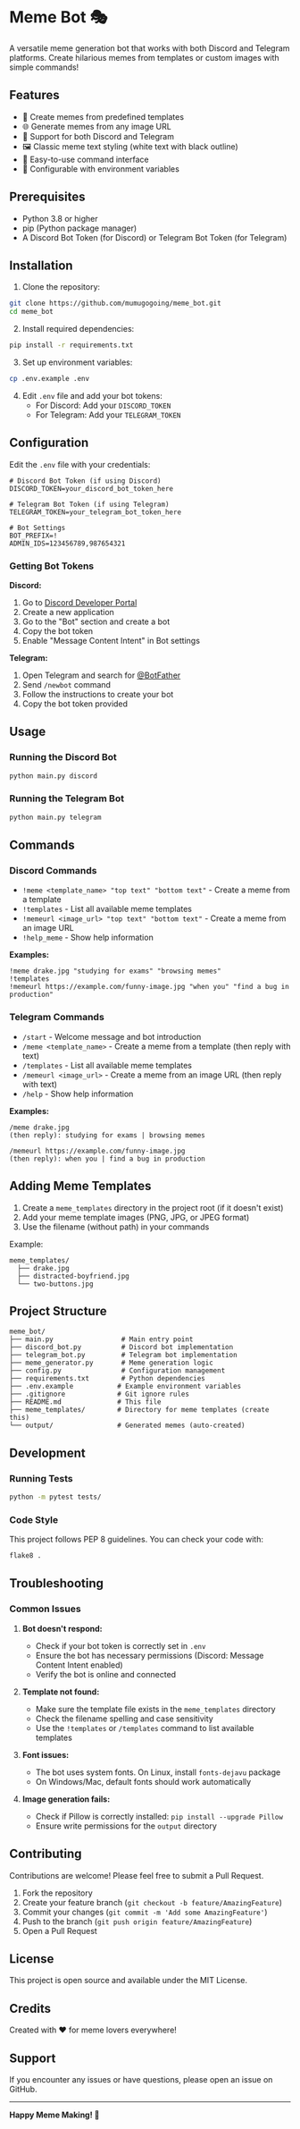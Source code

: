 # Meme Bot 🎭

A versatile meme generation bot that works with both Discord and Telegram platforms. Create hilarious memes from templates or custom images with simple commands!

## Features

- 🎨 Create memes from predefined templates
- 🌐 Generate memes from any image URL
- 💬 Support for both Discord and Telegram
- 🖼️ Classic meme text styling (white text with black outline)
- 📝 Easy-to-use command interface
- 🔧 Configurable with environment variables

## Prerequisites

- Python 3.8 or higher
- pip (Python package manager)
- A Discord Bot Token (for Discord) or Telegram Bot Token (for Telegram)

## Installation

1. Clone the repository:
```bash
git clone https://github.com/mumugogoing/meme_bot.git
cd meme_bot
```

2. Install required dependencies:
```bash
pip install -r requirements.txt
```

3. Set up environment variables:
```bash
cp .env.example .env
```

4. Edit `.env` file and add your bot tokens:
   - For Discord: Add your `DISCORD_TOKEN`
   - For Telegram: Add your `TELEGRAM_TOKEN`

## Configuration

Edit the `.env` file with your credentials:

```env
# Discord Bot Token (if using Discord)
DISCORD_TOKEN=your_discord_bot_token_here

# Telegram Bot Token (if using Telegram)
TELEGRAM_TOKEN=your_telegram_bot_token_here

# Bot Settings
BOT_PREFIX=!
ADMIN_IDS=123456789,987654321
```

### Getting Bot Tokens

**Discord:**
1. Go to [Discord Developer Portal](https://discord.com/developers/applications)
2. Create a new application
3. Go to the "Bot" section and create a bot
4. Copy the bot token
5. Enable "Message Content Intent" in Bot settings

**Telegram:**
1. Open Telegram and search for [@BotFather](https://t.me/botfather)
2. Send `/newbot` command
3. Follow the instructions to create your bot
4. Copy the bot token provided

## Usage

### Running the Discord Bot

```bash
python main.py discord
```

### Running the Telegram Bot

```bash
python main.py telegram
```

## Commands

### Discord Commands

- `!meme <template_name> "top text" "bottom text"` - Create a meme from a template
- `!templates` - List all available meme templates
- `!memeurl <image_url> "top text" "bottom text"` - Create a meme from an image URL
- `!help_meme` - Show help information

**Examples:**
```
!meme drake.jpg "studying for exams" "browsing memes"
!templates
!memeurl https://example.com/funny-image.jpg "when you" "find a bug in production"
```

### Telegram Commands

- `/start` - Welcome message and bot introduction
- `/meme <template_name>` - Create a meme from a template (then reply with text)
- `/templates` - List all available meme templates
- `/memeurl <image_url>` - Create a meme from an image URL (then reply with text)
- `/help` - Show help information

**Examples:**
```
/meme drake.jpg
(then reply): studying for exams | browsing memes

/memeurl https://example.com/funny-image.jpg
(then reply): when you | find a bug in production
```

## Adding Meme Templates

1. Create a `meme_templates` directory in the project root (if it doesn't exist)
2. Add your meme template images (PNG, JPG, or JPEG format)
3. Use the filename (without path) in your commands

Example:
```
meme_templates/
  ├── drake.jpg
  ├── distracted-boyfriend.jpg
  └── two-buttons.jpg
```

## Project Structure

```
meme_bot/
├── main.py                 # Main entry point
├── discord_bot.py          # Discord bot implementation
├── telegram_bot.py         # Telegram bot implementation
├── meme_generator.py       # Meme generation logic
├── config.py               # Configuration management
├── requirements.txt        # Python dependencies
├── .env.example           # Example environment variables
├── .gitignore             # Git ignore rules
├── README.md              # This file
├── meme_templates/        # Directory for meme templates (create this)
└── output/                # Generated memes (auto-created)
```

## Development

### Running Tests

```bash
python -m pytest tests/
```

### Code Style

This project follows PEP 8 guidelines. You can check your code with:

```bash
flake8 .
```

## Troubleshooting

### Common Issues

1. **Bot doesn't respond:**
   - Check if your bot token is correctly set in `.env`
   - Ensure the bot has necessary permissions (Discord: Message Content Intent enabled)
   - Verify the bot is online and connected

2. **Template not found:**
   - Make sure the template file exists in the `meme_templates` directory
   - Check the filename spelling and case sensitivity
   - Use the `!templates` or `/templates` command to list available templates

3. **Font issues:**
   - The bot uses system fonts. On Linux, install `fonts-dejavu` package
   - On Windows/Mac, default fonts should work automatically

4. **Image generation fails:**
   - Check if Pillow is correctly installed: `pip install --upgrade Pillow`
   - Ensure write permissions for the `output` directory

## Contributing

Contributions are welcome! Please feel free to submit a Pull Request.

1. Fork the repository
2. Create your feature branch (`git checkout -b feature/AmazingFeature`)
3. Commit your changes (`git commit -m 'Add some AmazingFeature'`)
4. Push to the branch (`git push origin feature/AmazingFeature`)
5. Open a Pull Request

## License

This project is open source and available under the MIT License.

## Credits

Created with ❤️ for meme lovers everywhere!

## Support

If you encounter any issues or have questions, please open an issue on GitHub.

---

**Happy Meme Making! 🎉**